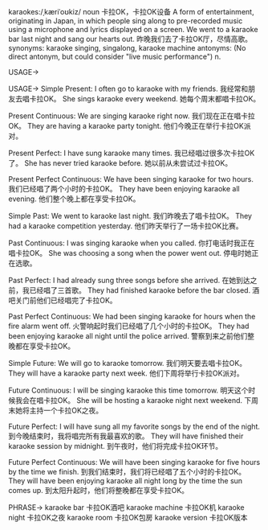 karaokes:/ˌkæriˈoʊkiz/
noun
卡拉OK，卡拉OK设备
A form of entertainment, originating in Japan, in which people sing along to pre-recorded music using a microphone and lyrics displayed on a screen.
We went to a karaoke bar last night and sang our hearts out. 昨晚我们去了卡拉OK厅，尽情高歌。
synonyms: karaoke singing, singalong, karaoke machine
antonyms:  (No direct antonym, but could consider "live music performance")
n.

USAGE->

USAGE->
Simple Present:
I often go to karaoke with my friends. 我经常和朋友去唱卡拉OK。
She sings karaoke every weekend. 她每个周末都唱卡拉OK。

Present Continuous:
We are singing karaoke right now. 我们现在正在唱卡拉OK。
They are having a karaoke party tonight. 他们今晚正在举行卡拉OK派对。

Present Perfect:
I have sung karaoke many times. 我已经唱过很多次卡拉OK了。
She has never tried karaoke before. 她以前从未尝试过卡拉OK。

Present Perfect Continuous:
We have been singing karaoke for two hours. 我们已经唱了两个小时的卡拉OK。
They have been enjoying karaoke all evening. 他们整个晚上都在享受卡拉OK。

Simple Past:
We went to karaoke last night. 我们昨晚去了唱卡拉OK。
They had a karaoke competition yesterday. 他们昨天举行了一场卡拉OK比赛。

Past Continuous:
I was singing karaoke when you called. 你打电话时我正在唱卡拉OK。
She was choosing a song when the power went out. 停电时她正在选歌。

Past Perfect:
I had already sung three songs before she arrived. 在她到达之前，我已经唱了三首歌。
They had finished karaoke before the bar closed. 酒吧关门前他们已经唱完了卡拉OK。

Past Perfect Continuous:
We had been singing karaoke for hours when the fire alarm went off. 火警响起时我们已经唱了几个小时的卡拉OK。
They had been enjoying karaoke all night until the police arrived.  警察到来之前他们整晚都在享受卡拉OK。

Simple Future:
We will go to karaoke tomorrow. 我们明天要去唱卡拉OK。
They will have a karaoke party next week. 他们下周将举行卡拉OK派对。

Future Continuous:
I will be singing karaoke this time tomorrow. 明天这个时候我会在唱卡拉OK。
She will be hosting a karaoke night next weekend.  下周末她将主持一个卡拉OK之夜。

Future Perfect:
I will have sung all my favorite songs by the end of the night. 到今晚结束时，我将唱完所有我最喜欢的歌。
They will have finished their karaoke session by midnight.  到午夜时，他们将完成卡拉OK环节。

Future Perfect Continuous:
We will have been singing karaoke for five hours by the time we finish. 到我们结束时，我们将已经唱了五个小时的卡拉OK。
They will have been enjoying karaoke all night long by the time the sun comes up. 到太阳升起时，他们将整晚都在享受卡拉OK。


PHRASE->
karaoke bar 卡拉OK酒吧
karaoke machine 卡拉OK机
karaoke night 卡拉OK之夜
karaoke room  卡拉OK包房
karaoke version 卡拉OK版本
